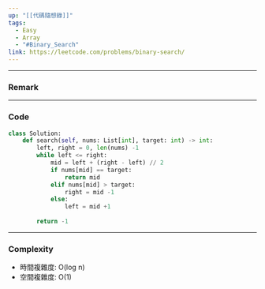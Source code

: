 ```yaml
---
up: "[[代碼隨想錄]]"
tags:
  - Easy
  - Array
  - "#Binary_Search"
link: https://leetcode.com/problems/binary-search/
---
```

---
### Remark

---
### Code
```python
class Solution:
    def search(self, nums: List[int], target: int) -> int:
        left, right = 0, len(nums) -1 
        while left <= right:
            mid = left + (right - left) // 2
            if nums[mid] == target:
                return mid
            elif nums[mid] > target:
                right = mid -1
            else:
                left = mid +1
        
        return -1 
```
---
### Complexity
- 時間複雜度: O(log n)
- 空間複雜度: O(1)